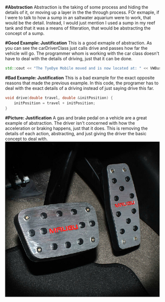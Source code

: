 **#Abstraction**
Abstraction is the taking of some process and hiding the details of it, or moving up a layer in the the through process. FOr exmaple, if I were to talk to how a sump in an saltwater aquarium were to work, that would be the detail. Instead, I would just mention I used a sump in my reef tank and that it was a means of filteration, that would be abstracting the concept of a sump. 

**#Good Example: Justification**
This is a good exmaple of abstraction. As you can see the carDriverClass just calls drive and passes how far the vehicle will go. The programmer whom is working with the car class doesn't have to deal with the details of driving, just that it can be done.  
```c++
std::cout << "The TyeDye Mobile moved and is now located at: " << VWBus.drive(6.00) << std::endl;
```

**#Bad Example: Justification**
This is a bad example for the exact opposite reasons that made the previous example. In this code, the programer has to deal with the exact details of a driving instead of just saying drive this far. 
```c++ 
void drive(double travel, double &initPosition) { 
	initPosition = travel + initPosition;
}
```
**#Picture: Justification**
A gas and brake pedal on a vehicle are a great example of abstraction. The driver isn't concerned with how the acceleration or braking happens, just that it does. This is removing the details of each action, abstracting, and just giving the driver the basic concept to deal with. 
![Abstraction Example](/Pictures/abstraction.jpg)
